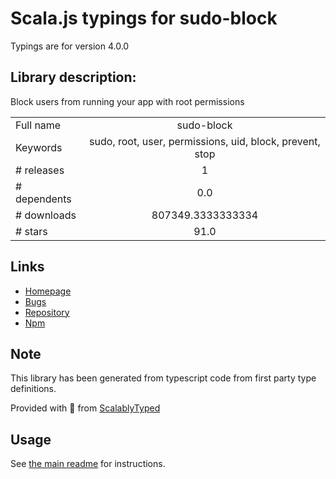 
# Scala.js typings for sudo-block

Typings are for version 4.0.0

## Library description:
Block users from running your app with root permissions

|                    |                 |
| ------------------ | :-------------: |
| Full name          | sudo-block |
| Keywords           | sudo, root, user, permissions, uid, block, prevent, stop |
| # releases         | 1 |
| # dependents       | 0.0 |
| # downloads        | 807349.3333333334 |
| # stars            | 91.0 |

## Links
- [Homepage](https://github.com/sindresorhus/sudo-block#readme)
- [Bugs](https://github.com/sindresorhus/sudo-block/issues)
- [Repository](https://github.com/sindresorhus/sudo-block)
- [Npm](https://www.npmjs.com/package/sudo-block)
    


## Note
This library has been generated from typescript code from first party type definitions.

Provided with :purple_heart: from [ScalablyTyped](https://github.com/oyvindberg/ScalablyTyped)

## Usage
See [the main readme](../../readme.md) for instructions.


